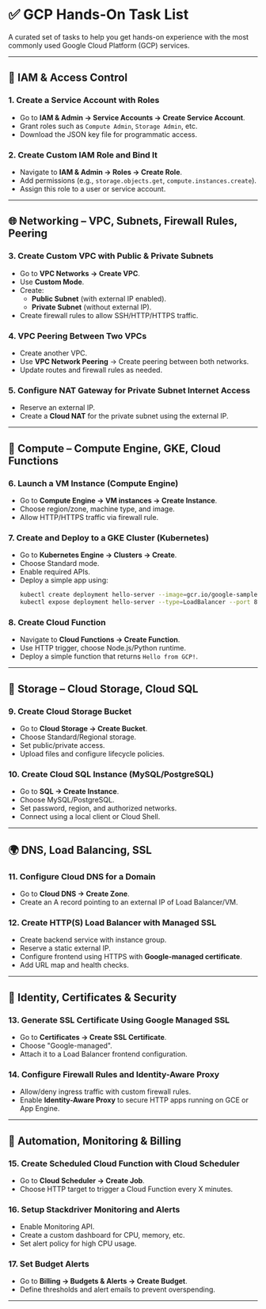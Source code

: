 # ✅ GCP Hands-On Task List

A curated set of tasks to help you get hands-on experience with the most commonly used Google Cloud Platform (GCP) services.

---

## 👤 IAM & Access Control

### 1. Create a Service Account with Roles
- Go to **IAM & Admin → Service Accounts → Create Service Account**.
- Grant roles such as `Compute Admin`, `Storage Admin`, etc.
- Download the JSON key file for programmatic access.

### 2. Create Custom IAM Role and Bind It
- Navigate to **IAM & Admin → Roles → Create Role**.
- Add permissions (e.g., `storage.objects.get`, `compute.instances.create`).
- Assign this role to a user or service account.

---

## 🌐 Networking – VPC, Subnets, Firewall Rules, Peering

### 3. Create Custom VPC with Public & Private Subnets
- Go to **VPC Networks → Create VPC**.
- Use **Custom Mode**.
- Create:
  - **Public Subnet** (with external IP enabled).
  - **Private Subnet** (without external IP).
- Create firewall rules to allow SSH/HTTP/HTTPS traffic.

### 4. VPC Peering Between Two VPCs
- Create another VPC.
- Use **VPC Network Peering** → Create peering between both networks.
- Update routes and firewall rules as needed.

### 5. Configure NAT Gateway for Private Subnet Internet Access
- Reserve an external IP.
- Create a **Cloud NAT** for the private subnet using the external IP.

---

## 🧠 Compute – Compute Engine, GKE, Cloud Functions

### 6. Launch a VM Instance (Compute Engine)
- Go to **Compute Engine → VM instances → Create Instance**.
- Choose region/zone, machine type, and image.
- Allow HTTP/HTTPS traffic via firewall rule.

### 7. Create and Deploy to a GKE Cluster (Kubernetes)
- Go to **Kubernetes Engine → Clusters → Create**.
- Choose Standard mode.
- Enable required APIs.
- Deploy a simple app using:
  ```bash
  kubectl create deployment hello-server --image=gcr.io/google-samples/hello-app:1.0
  kubectl expose deployment hello-server --type=LoadBalancer --port 80 --target-port 8080
  ```

### 8. Create Cloud Function
- Navigate to **Cloud Functions → Create Function**.
- Use HTTP trigger, choose Node.js/Python runtime.
- Deploy a simple function that returns `Hello from GCP!`.

---

## 💾 Storage – Cloud Storage, Cloud SQL

### 9. Create Cloud Storage Bucket
- Go to **Cloud Storage → Create Bucket**.
- Choose Standard/Regional storage.
- Set public/private access.
- Upload files and configure lifecycle policies.

### 10. Create Cloud SQL Instance (MySQL/PostgreSQL)
- Go to **SQL → Create Instance**.
- Choose MySQL/PostgreSQL.
- Set password, region, and authorized networks.
- Connect using a local client or Cloud Shell.

---

## 🌍 DNS, Load Balancing, SSL

### 11. Configure Cloud DNS for a Domain
- Go to **Cloud DNS → Create Zone**.
- Create an A record pointing to an external IP of Load Balancer/VM.

### 12. Create HTTP(S) Load Balancer with Managed SSL
- Create backend service with instance group.
- Reserve a static external IP.
- Configure frontend using HTTPS with **Google-managed certificate**.
- Add URL map and health checks.

---

## 🔐 Identity, Certificates & Security

### 13. Generate SSL Certificate Using Google Managed SSL
- Go to **Certificates → Create SSL Certificate**.
- Choose "Google-managed".
- Attach it to a Load Balancer frontend configuration.

### 14. Configure Firewall Rules and Identity-Aware Proxy
- Allow/deny ingress traffic with custom firewall rules.
- Enable **Identity-Aware Proxy** to secure HTTP apps running on GCE or App Engine.

---

## 🔄 Automation, Monitoring & Billing

### 15. Create Scheduled Cloud Function with Cloud Scheduler
- Go to **Cloud Scheduler → Create Job**.
- Choose HTTP target to trigger a Cloud Function every X minutes.

### 16. Setup Stackdriver Monitoring and Alerts
- Enable Monitoring API.
- Create a custom dashboard for CPU, memory, etc.
- Set alert policy for high CPU usage.

### 17. Set Budget Alerts
- Go to **Billing → Budgets & Alerts → Create Budget**.
- Define thresholds and alert emails to prevent overspending.

---

